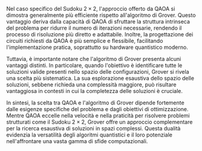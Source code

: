 Nel caso specifico del Sudoku $2 \times 2$, l'approccio offerto da QAOA si dimostra generalmente più efficiente rispetto all'algoritmo di Grover. Questo vantaggio deriva dalla capacità di QAOA di sfruttare la struttura intrinseca del problema per ridurre il numero di iterazioni necessarie, rendendo il processo di risoluzione più diretto e adattabile. Inoltre, la progettazione dei circuiti richiesti da QAOA è più semplice e flessibile, facilitando l'implementazione pratica, soprattutto su hardware quantistico moderno.

Tuttavia, è importante notare che l'algoritmo di Grover presenta alcuni vantaggi distinti. In particolare, quando l'obiettivo è identificare tutte le soluzioni valide presenti nello spazio delle configurazioni, Grover si rivela una scelta più sistematica. La sua esplorazione esaustiva dello spazio delle soluzioni, sebbene richieda una complessità maggiore, può risultare vantaggiosa in contesti in cui la completezza delle soluzioni è cruciale.

In sintesi, la scelta tra QAOA e l'algoritmo di Grover dipende fortemente dalle esigenze specifiche del problema e dagli obiettivi di ottimizzazione. Mentre QAOA eccelle nella velocità e nella praticità per risolvere problemi strutturati come il Sudoku $2 \times 2$, Grover offre un approccio complementare per la ricerca esaustiva di soluzioni in spazi complessi. Questa dualità evidenzia la versatilità degli algoritmi quantistici e il loro potenziale nell'affrontare una vasta gamma di sfide computazionali.